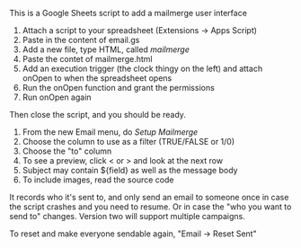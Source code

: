 This is a Google Sheets script to add a mailmerge user interface

1. Attach a script to your spreadsheet (Extensions -> Apps Script) 
2. Paste in the content of email.gs
3. Add a new file, type HTML, called *mailmerge*
4. Paste the contet of mailmerge.html
5. Add an execution trigger (the clock thingy on the left) and attach onOpen to when the spreadsheet opens
6. Run the onOpen function and grant the permissions
7. Run onOpen again

Then close the script, and you should be ready. 

1. From the new Email menu, do *Setup Mailmerge*
2. Choose the column to use as a filter (TRUE/FALSE or 1/0)
3. Choose the "to" column 
4. To see a preview, click < or > and look at the next row
5. Subject may contain ${field} as well as the message body
6. To include images, read the source code

It records who it's sent to, and only send an email to someone once in case the script crashes and you need to resume. Or in case the "who you want to send to" changes. Version two will support multiple campaigns.

To reset and make everyone sendable again, "Email -> Reset Sent"
